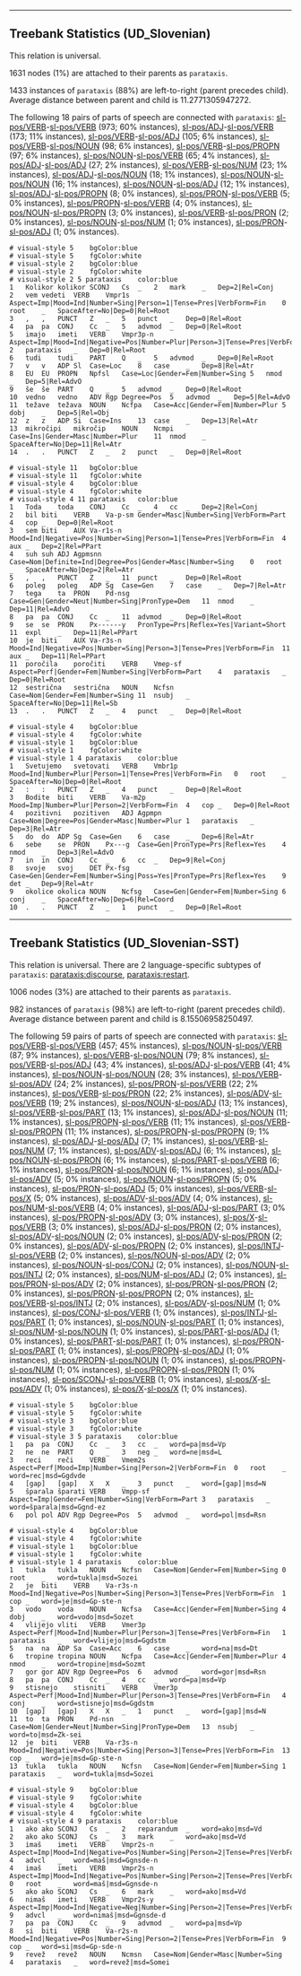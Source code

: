 

--------------------------------------------------------------------------------

## Treebank Statistics (UD_Slovenian)

This relation is universal.

1631 nodes (1%) are attached to their parents as `parataxis`.

1433 instances of `parataxis` (88%) are left-to-right (parent precedes child).
Average distance between parent and child is 11.2771305947272.

The following 18 pairs of parts of speech are connected with `parataxis`: [sl-pos/VERB]()-[sl-pos/VERB]() (973; 60% instances), [sl-pos/ADJ]()-[sl-pos/VERB]() (173; 11% instances), [sl-pos/VERB]()-[sl-pos/ADJ]() (105; 6% instances), [sl-pos/VERB]()-[sl-pos/NOUN]() (98; 6% instances), [sl-pos/VERB]()-[sl-pos/PROPN]() (97; 6% instances), [sl-pos/NOUN]()-[sl-pos/VERB]() (65; 4% instances), [sl-pos/ADJ]()-[sl-pos/ADJ]() (27; 2% instances), [sl-pos/VERB]()-[sl-pos/NUM]() (23; 1% instances), [sl-pos/ADJ]()-[sl-pos/NOUN]() (18; 1% instances), [sl-pos/NOUN]()-[sl-pos/NOUN]() (16; 1% instances), [sl-pos/NOUN]()-[sl-pos/ADJ]() (12; 1% instances), [sl-pos/ADJ]()-[sl-pos/PROPN]() (8; 0% instances), [sl-pos/PRON]()-[sl-pos/VERB]() (5; 0% instances), [sl-pos/PROPN]()-[sl-pos/VERB]() (4; 0% instances), [sl-pos/NOUN]()-[sl-pos/PROPN]() (3; 0% instances), [sl-pos/VERB]()-[sl-pos/PRON]() (2; 0% instances), [sl-pos/NOUN]()-[sl-pos/NUM]() (1; 0% instances), [sl-pos/PRON]()-[sl-pos/ADJ]() (1; 0% instances).


~~~ conllu
# visual-style 5	bgColor:blue
# visual-style 5	fgColor:white
# visual-style 2	bgColor:blue
# visual-style 2	fgColor:white
# visual-style 2 5 parataxis	color:blue
1	Kolikor	kolikor	SCONJ	Cs	_	2	mark	_	Dep=2|Rel=Conj
2	vem	vedeti	VERB	Vmpr1s	Aspect=Imp|Mood=Ind|Number=Sing|Person=1|Tense=Pres|VerbForm=Fin	0	root	_	SpaceAfter=No|Dep=0|Rel=Root
3	,	,	PUNCT	Z	_	5	punct	_	Dep=0|Rel=Root
4	pa	pa	CONJ	Cc	_	5	advmod	_	Dep=0|Rel=Root
5	imajo	imeti	VERB	Vmpr3p-n	Aspect=Imp|Mood=Ind|Negative=Pos|Number=Plur|Person=3|Tense=Pres|VerbForm=Fin	2	parataxis	_	Dep=0|Rel=Root
6	tudi	tudi	PART	Q	_	5	advmod	_	Dep=0|Rel=Root
7	v	v	ADP	Sl	Case=Loc	8	case	_	Dep=8|Rel=Atr
8	EU	EU	PROPN	Npfsl	Case=Loc|Gender=Fem|Number=Sing	5	nmod	_	Dep=5|Rel=AdvO
9	še	še	PART	Q	_	5	advmod	_	Dep=0|Rel=Root
10	vedno	vedno	ADV	Rgp	Degree=Pos	5	advmod	_	Dep=5|Rel=AdvO
11	težave	težava	NOUN	Ncfpa	Case=Acc|Gender=Fem|Number=Plur	5	dobj	_	Dep=5|Rel=Obj
12	z	z	ADP	Si	Case=Ins	13	case	_	Dep=13|Rel=Atr
13	mikročipi	mikročip	NOUN	Ncmpi	Case=Ins|Gender=Masc|Number=Plur	11	nmod	_	SpaceAfter=No|Dep=11|Rel=Atr
14	.	.	PUNCT	Z	_	2	punct	_	Dep=0|Rel=Root

~~~


~~~ conllu
# visual-style 11	bgColor:blue
# visual-style 11	fgColor:white
# visual-style 4	bgColor:blue
# visual-style 4	fgColor:white
# visual-style 4 11 parataxis	color:blue
1	Toda	toda	CONJ	Cc	_	4	cc	_	Dep=2|Rel=Conj
2	bil	biti	VERB	Va-p-sm	Gender=Masc|Number=Sing|VerbForm=Part	4	cop	_	Dep=0|Rel=Root
3	sem	biti	AUX	Va-r1s-n	Mood=Ind|Negative=Pos|Number=Sing|Person=1|Tense=Pres|VerbForm=Fin	4	aux	_	Dep=2|Rel=PPart
4	suh	suh	ADJ	Agpmsnn	Case=Nom|Definite=Ind|Degree=Pos|Gender=Masc|Number=Sing	0	root	_	SpaceAfter=No|Dep=2|Rel=Atr
5	,	,	PUNCT	Z	_	11	punct	_	Dep=0|Rel=Root
6	poleg	poleg	ADP	Sg	Case=Gen	7	case	_	Dep=7|Rel=Atr
7	tega	ta	PRON	Pd-nsg	Case=Gen|Gender=Neut|Number=Sing|PronType=Dem	11	nmod	_	Dep=11|Rel=AdvO
8	pa	pa	CONJ	Cc	_	11	advmod	_	Dep=0|Rel=Root
9	se	se	PRON	Px------y	PronType=Prs|Reflex=Yes|Variant=Short	11	expl	_	Dep=11|Rel=PPart
10	je	biti	AUX	Va-r3s-n	Mood=Ind|Negative=Pos|Number=Sing|Person=3|Tense=Pres|VerbForm=Fin	11	aux	_	Dep=11|Rel=PPart
11	poročila	poročiti	VERB	Vmep-sf	Aspect=Perf|Gender=Fem|Number=Sing|VerbForm=Part	4	parataxis	_	Dep=0|Rel=Root
12	sestrična	sestrična	NOUN	Ncfsn	Case=Nom|Gender=Fem|Number=Sing	11	nsubj	_	SpaceAfter=No|Dep=11|Rel=Sb
13	.	.	PUNCT	Z	_	4	punct	_	Dep=0|Rel=Root

~~~


~~~ conllu
# visual-style 4	bgColor:blue
# visual-style 4	fgColor:white
# visual-style 1	bgColor:blue
# visual-style 1	fgColor:white
# visual-style 1 4 parataxis	color:blue
1	Svetujemo	svetovati	VERB	Vmbr1p	Mood=Ind|Number=Plur|Person=1|Tense=Pres|VerbForm=Fin	0	root	_	SpaceAfter=No|Dep=0|Rel=Root
2	:	:	PUNCT	Z	_	4	punct	_	Dep=0|Rel=Root
3	Bodite	biti	VERB	Va-m2p	Mood=Imp|Number=Plur|Person=2|VerbForm=Fin	4	cop	_	Dep=0|Rel=Root
4	pozitivni	pozitiven	ADJ	Agpmpn	Case=Nom|Degree=Pos|Gender=Masc|Number=Plur	1	parataxis	_	Dep=3|Rel=Atr
5	do	do	ADP	Sg	Case=Gen	6	case	_	Dep=6|Rel=Atr
6	sebe	se	PRON	Px---g	Case=Gen|PronType=Prs|Reflex=Yes	4	nmod	_	Dep=3|Rel=AdvO
7	in	in	CONJ	Cc	_	6	cc	_	Dep=9|Rel=Conj
8	svoje	svoj	DET	Px-fsg	Case=Gen|Gender=Fem|Number=Sing|Poss=Yes|PronType=Prs|Reflex=Yes	9	det	_	Dep=9|Rel=Atr
9	okolice	okolica	NOUN	Ncfsg	Case=Gen|Gender=Fem|Number=Sing	6	conj	_	SpaceAfter=No|Dep=6|Rel=Coord
10	.	.	PUNCT	Z	_	1	punct	_	Dep=0|Rel=Root

~~~




--------------------------------------------------------------------------------

## Treebank Statistics (UD_Slovenian-SST)

This relation is universal.
There are 2 language-specific subtypes of `parataxis`: [parataxis:discourse](), [parataxis:restart]().

1006 nodes (3%) are attached to their parents as `parataxis`.

982 instances of `parataxis` (98%) are left-to-right (parent precedes child).
Average distance between parent and child is 8.15506958250497.

The following 59 pairs of parts of speech are connected with `parataxis`: [sl-pos/VERB]()-[sl-pos/VERB]() (457; 45% instances), [sl-pos/NOUN]()-[sl-pos/VERB]() (87; 9% instances), [sl-pos/VERB]()-[sl-pos/NOUN]() (79; 8% instances), [sl-pos/VERB]()-[sl-pos/ADJ]() (43; 4% instances), [sl-pos/ADJ]()-[sl-pos/VERB]() (41; 4% instances), [sl-pos/NOUN]()-[sl-pos/NOUN]() (28; 3% instances), [sl-pos/VERB]()-[sl-pos/ADV]() (24; 2% instances), [sl-pos/PRON]()-[sl-pos/VERB]() (22; 2% instances), [sl-pos/VERB]()-[sl-pos/PRON]() (22; 2% instances), [sl-pos/ADV]()-[sl-pos/VERB]() (19; 2% instances), [sl-pos/NOUN]()-[sl-pos/ADJ]() (13; 1% instances), [sl-pos/VERB]()-[sl-pos/PART]() (13; 1% instances), [sl-pos/ADJ]()-[sl-pos/NOUN]() (11; 1% instances), [sl-pos/PROPN]()-[sl-pos/VERB]() (11; 1% instances), [sl-pos/VERB]()-[sl-pos/PROPN]() (11; 1% instances), [sl-pos/PROPN]()-[sl-pos/PROPN]() (9; 1% instances), [sl-pos/ADJ]()-[sl-pos/ADJ]() (7; 1% instances), [sl-pos/VERB]()-[sl-pos/NUM]() (7; 1% instances), [sl-pos/ADV]()-[sl-pos/ADJ]() (6; 1% instances), [sl-pos/NOUN]()-[sl-pos/PRON]() (6; 1% instances), [sl-pos/PART]()-[sl-pos/VERB]() (6; 1% instances), [sl-pos/PRON]()-[sl-pos/NOUN]() (6; 1% instances), [sl-pos/ADJ]()-[sl-pos/ADV]() (5; 0% instances), [sl-pos/NOUN]()-[sl-pos/PROPN]() (5; 0% instances), [sl-pos/PRON]()-[sl-pos/ADJ]() (5; 0% instances), [sl-pos/VERB]()-[sl-pos/X]() (5; 0% instances), [sl-pos/ADV]()-[sl-pos/ADV]() (4; 0% instances), [sl-pos/NUM]()-[sl-pos/VERB]() (4; 0% instances), [sl-pos/ADJ]()-[sl-pos/PART]() (3; 0% instances), [sl-pos/PROPN]()-[sl-pos/ADV]() (3; 0% instances), [sl-pos/X]()-[sl-pos/VERB]() (3; 0% instances), [sl-pos/ADJ]()-[sl-pos/PRON]() (2; 0% instances), [sl-pos/ADV]()-[sl-pos/NOUN]() (2; 0% instances), [sl-pos/ADV]()-[sl-pos/PRON]() (2; 0% instances), [sl-pos/ADV]()-[sl-pos/PROPN]() (2; 0% instances), [sl-pos/INTJ]()-[sl-pos/VERB]() (2; 0% instances), [sl-pos/NOUN]()-[sl-pos/ADV]() (2; 0% instances), [sl-pos/NOUN]()-[sl-pos/CONJ]() (2; 0% instances), [sl-pos/NOUN]()-[sl-pos/INTJ]() (2; 0% instances), [sl-pos/NUM]()-[sl-pos/ADJ]() (2; 0% instances), [sl-pos/PRON]()-[sl-pos/ADV]() (2; 0% instances), [sl-pos/PRON]()-[sl-pos/PRON]() (2; 0% instances), [sl-pos/PRON]()-[sl-pos/PROPN]() (2; 0% instances), [sl-pos/VERB]()-[sl-pos/INTJ]() (2; 0% instances), [sl-pos/ADV]()-[sl-pos/NUM]() (1; 0% instances), [sl-pos/CONJ]()-[sl-pos/VERB]() (1; 0% instances), [sl-pos/INTJ]()-[sl-pos/PART]() (1; 0% instances), [sl-pos/NOUN]()-[sl-pos/PART]() (1; 0% instances), [sl-pos/NUM]()-[sl-pos/NOUN]() (1; 0% instances), [sl-pos/PART]()-[sl-pos/ADJ]() (1; 0% instances), [sl-pos/PART]()-[sl-pos/PART]() (1; 0% instances), [sl-pos/PRON]()-[sl-pos/PART]() (1; 0% instances), [sl-pos/PROPN]()-[sl-pos/ADJ]() (1; 0% instances), [sl-pos/PROPN]()-[sl-pos/NOUN]() (1; 0% instances), [sl-pos/PROPN]()-[sl-pos/NUM]() (1; 0% instances), [sl-pos/PROPN]()-[sl-pos/PRON]() (1; 0% instances), [sl-pos/SCONJ]()-[sl-pos/VERB]() (1; 0% instances), [sl-pos/X]()-[sl-pos/ADV]() (1; 0% instances), [sl-pos/X]()-[sl-pos/X]() (1; 0% instances).


~~~ conllu
# visual-style 5	bgColor:blue
# visual-style 5	fgColor:white
# visual-style 3	bgColor:blue
# visual-style 3	fgColor:white
# visual-style 3 5 parataxis	color:blue
1	pa	pa	CONJ	Cc	_	3	cc	_	word=pa|msd=Vp
2	ne	ne	PART	Q	_	3	neg	_	word=ne|msd=L
3	reci	reči	VERB	Vmem2s	Aspect=Perf|Mood=Imp|Number=Sing|Person=2|VerbForm=Fin	0	root	_	word=rec|msd=Ggdvde
4	[gap]	[gap]	X	X	_	3	punct	_	word=[gap]|msd=N
5	šparala	šparati	VERB	Vmpp-sf	Aspect=Imp|Gender=Fem|Number=Sing|VerbForm=Part	3	parataxis	_	word=šparala|msd=Ggnd-ez
6	pol	pol	ADV	Rgp	Degree=Pos	5	advmod	_	word=pol|msd=Rsn

~~~


~~~ conllu
# visual-style 4	bgColor:blue
# visual-style 4	fgColor:white
# visual-style 1	bgColor:blue
# visual-style 1	fgColor:white
# visual-style 1 4 parataxis	color:blue
1	tukla	tukla	NOUN	Ncfsn	Case=Nom|Gender=Fem|Number=Sing	0	root	_	word=tukla|msd=Sozei
2	je	biti	VERB	Va-r3s-n	Mood=Ind|Negative=Pos|Number=Sing|Person=3|Tense=Pres|VerbForm=Fin	1	cop	_	word=je|msd=Gp-ste-n
3	vodo	voda	NOUN	Ncfsa	Case=Acc|Gender=Fem|Number=Sing	4	dobj	_	word=vodo|msd=Sozet
4	vlijejo	vliti	VERB	Vmer3p	Aspect=Perf|Mood=Ind|Number=Plur|Person=3|Tense=Pres|VerbForm=Fin	1	parataxis	_	word=vlijejo|msd=Ggdstm
5	na	na	ADP	Sa	Case=Acc	6	case	_	word=na|msd=Dt
6	tropine	tropina	NOUN	Ncfpa	Case=Acc|Gender=Fem|Number=Plur	4	nmod	_	word=tropine|msd=Sozmt
7	gor	gor	ADV	Rgp	Degree=Pos	6	advmod	_	word=gor|msd=Rsn
8	pa	pa	CONJ	Cc	_	4	cc	_	word=pa|msd=Vp
9	stisnejo	stisniti	VERB	Vmer3p	Aspect=Perf|Mood=Ind|Number=Plur|Person=3|Tense=Pres|VerbForm=Fin	4	conj	_	word=stisnejo|msd=Ggdstm
10	[gap]	[gap]	X	X	_	1	punct	_	word=[gap]|msd=N
11	to	ta	PRON	Pd-nsn	Case=Nom|Gender=Neut|Number=Sing|PronType=Dem	13	nsubj	_	word=to|msd=Zk-sei
12	je	biti	VERB	Va-r3s-n	Mood=Ind|Negative=Pos|Number=Sing|Person=3|Tense=Pres|VerbForm=Fin	13	cop	_	word=je|msd=Gp-ste-n
13	tukla	tukla	NOUN	Ncfsn	Case=Nom|Gender=Fem|Number=Sing	1	parataxis	_	word=tukla|msd=Sozei

~~~


~~~ conllu
# visual-style 9	bgColor:blue
# visual-style 9	fgColor:white
# visual-style 4	bgColor:blue
# visual-style 4	fgColor:white
# visual-style 4 9 parataxis	color:blue
1	ako	ako	SCONJ	Cs	_	2	reparandum	_	word=ako|msd=Vd
2	ako	ako	SCONJ	Cs	_	3	mark	_	word=ako|msd=Vd
3	imaš	imeti	VERB	Vmpr2s-n	Aspect=Imp|Mood=Ind|Negative=Pos|Number=Sing|Person=2|Tense=Pres|VerbForm=Fin	4	advcl	_	word=maš|msd=Ggnsde-n
4	imaš	imeti	VERB	Vmpr2s-n	Aspect=Imp|Mood=Ind|Negative=Pos|Number=Sing|Person=2|Tense=Pres|VerbForm=Fin	0	root	_	word=maš|msd=Ggnsde-n
5	ako	ako	SCONJ	Cs	_	6	mark	_	word=ako|msd=Vd
6	nimaš	imeti	VERB	Vmpr2s-y	Aspect=Imp|Mood=Ind|Negative=Neg|Number=Sing|Person=2|Tense=Pres|VerbForm=Fin	9	advcl	_	word=nimaš|msd=Ggnsde-d
7	pa	pa	CONJ	Cc	_	9	advmod	_	word=pa|msd=Vp
8	si	biti	VERB	Va-r2s-n	Mood=Ind|Negative=Pos|Number=Sing|Person=2|Tense=Pres|VerbForm=Fin	9	cop	_	word=si|msd=Gp-sde-n
9	revež	revež	NOUN	Ncmsn	Case=Nom|Gender=Masc|Number=Sing	4	parataxis	_	word=revež|msd=Somei

~~~


